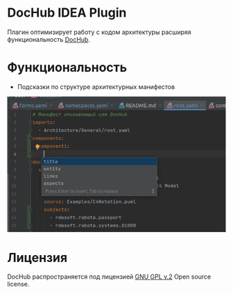 # DocHub IDEA Plugin

Плагин оптимизирует работу с кодом архитектуры расширяя функциональность 
[DocHub](https://github.com/RabotaRu/DocHub/tree/archops-conception-v2).

# Функциональность

* Подсказки по структуре архитектурных манифестов

![Инкрементальное развитие архитектуры](images/completion.png)

# Лицензия
DocHub распространяется под лицензией
[GNU GPL v.2](http://www.gnu.org/licenses/old-licenses/gpl-2.0.html)
Open source license.
